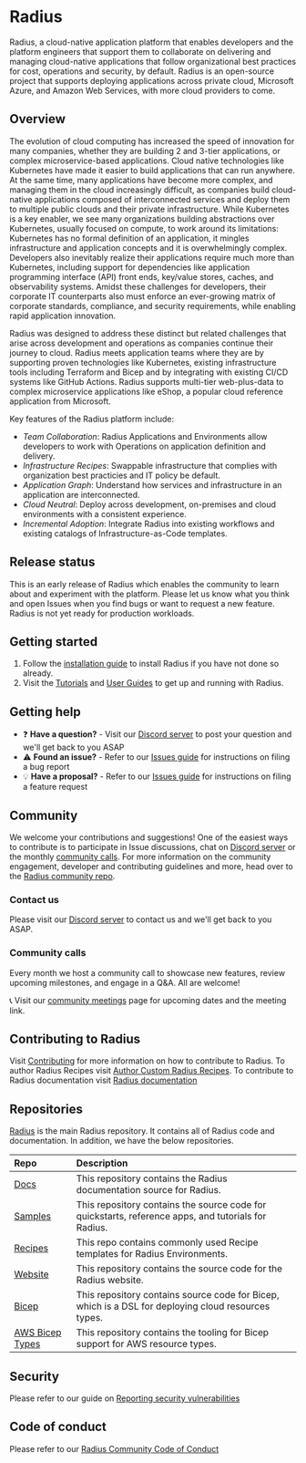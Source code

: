# Radius

Radius, a cloud-native application platform that enables developers and the platform engineers that support them to collaborate on delivering and managing cloud-native applications that follow organizational best practices for cost, operations and security, by default.  Radius is an open-source project that supports deploying applications across private cloud, Microsoft Azure, and Amazon Web Services, with more cloud providers to come.

## Overview

The evolution of cloud computing has increased the speed of innovation for many companies, whether they are building 2 and 3-tier applications, or complex microservice-based applications. Cloud native technologies like Kubernetes have made it easier to build applications that can run anywhere. At the same time, many applications have become more complex, and managing them in the cloud increasingly difficult, as companies build cloud-native applications composed of interconnected services and deploy them to multiple public clouds and their private infrastructure. While Kubernetes is a key enabler, we see many organizations building abstractions over Kubernetes, usually focused on compute, to work around its limitations:  Kubernetes has no formal definition of an application, it mingles infrastructure and application concepts and it is overwhelmingly complex.  Developers also inevitably realize their applications require much more than Kubernetes, including support for dependencies like application programming interface (API) front ends, key/value stores, caches, and observability systems.  Amidst these challenges for developers, their corporate IT counterparts also must enforce an ever-growing matrix of corporate standards, compliance, and security requirements, while enabling rapid application innovation. 

Radius was designed to address these distinct but related challenges that arise across development and operations as companies continue their journey to cloud.  Radius meets application teams where they are by supporting proven technologies like Kubernetes, existing infrastructure tools including Terraform and Bicep and by integrating with existing CI/CD systems like GitHub Actions. Radius supports multi-tier web-plus-data to complex microservice applications like eShop, a popular cloud reference application from Microsoft.

Key features of the Radius platform include: 
- *Team Collaboration*: Radius Applications and Environments allow developers to work with Operations on application definition and delivery.
- *Infrastructure Recipes*: Swappable infrastructure that complies with organization best practicies and IT policy be default.
- *Application Graph*: Understand how services and infrastructure in an application are interconnected.
- *Cloud Neutral*: Deploy across development, on-premises and cloud environments with a consistent experience.
- *Incremental Adoption*: Integrate Radius into existing workflows and existing catalogs of Infrastructure-as-Code templates.

## Release status

This is an early release of Radius which enables the community to learn about and experiment with the platform. Please let us know what you think and open Issues when you find bugs or want to request a new feature. Radius is not yet ready for production workloads.

## Getting started

1. Follow the [installation guide](https://docs.radapp.dev/getting-started/install/) to install Radius if you have not done so already.
1. Visit the [Tutorials](https://docs.radapp.dev/tutorials) and [User Guides](https://docs.radapp.dev/guides) to get up and running with Radius.

## Getting help

- ❓ **Have a question?** - Visit our [Discord server](https://discord.gg/SRG3ePMKNy) to post your question and we'll get back to you ASAP
- ⚠️ **Found an issue?** - Refer to our [Issues guide](docs/contributing/contributing-issues) for instructions on filing a bug report
- 💡 **Have a proposal?** - Refer to our [Issues guide](docs/contributing/contributing-issues) for instructions on filing a feature request

## Community

We welcome your contributions and suggestions! One of the easiest ways to contribute is to participate in Issue discussions, chat on [Discord server](https://discord.gg/SRG3ePMKNy) or the monthly [community calls](#community-calls). For more information on the community engagement, developer and contributing guidelines and more, head over to the [Radius community repo](https://github.com/radius-project/community).

### Contact us

Please visit our [Discord server](https://discord.gg/SRG3ePMKNy) to contact us and we'll get back to you ASAP.

### Community calls

Every month we host a community call to showcase new features, review upcoming milestones, and engage in a Q&A. All are welcome!

📞 Visit our [community meetings](https://github.com/radius-project/community/#community-meetings) page for upcoming dates and the meeting link.

## Contributing to Radius

Visit [Contributing](./CONTRIBUTING.md) for more information on how to contribute to Radius.
To author Radius Recipes visit [Author Custom Radius Recipes](https://docs.radapp.dev/operations/custom-recipes/).
To contribute to Radius documentation visit [Radius documentation](https://docs.radapp.dev/contributing/docs/)

## Repositories

[Radius](https://github.com/radius-project/radius) is the main Radius repository. It contains all of Radius code and documentation.
In addition, we have the below repositories.

| Repo | Description |
|:-----|:------------|
| [Docs](https://github.com/radius-project/docs) | This repository contains the Radius documentation source for Radius.
| [Samples](https://github.com/radius-project/samples) | This repository contains the source code for quickstarts, reference apps, and tutorials for Radius.
| [Recipes](https://github.com/radius-project/recipes) | This repo contains commonly used Recipe templates for Radius Environments.
| [Website](https://github.com/radius-project/website) | This repository contains the source code for the Radius website.
| [Bicep](https://github.com/radius-project/bicep) | This repository contains source code for Bicep, which is a DSL for deploying cloud resources types. 
| [AWS Bicep Types](https://github.com/radius-project/bicep-types-aws) | This repository contains the tooling for Bicep support for AWS resource types.


## Security

Please refer to our guide on [Reporting security vulnerabilities](SECURITY.md)

## Code of conduct

Please refer to our [Radius Community Code of Conduct](https://github.com/radius-project/community/blob/main/CODE-OF-CONDUCT.md)
